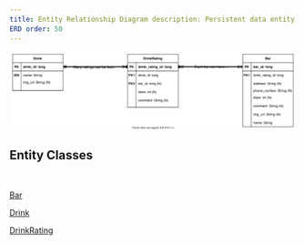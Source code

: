 ```yaml
---
title: Entity Relationship Diagram description: Persistent data entity relationship diagram menu:
ERD order: 50
---
```


[![Entity Relationship Diagram](img/svg-png/erd.svg)](img/pdf/erd.pdf)

## Entity Classes
<br>

[Bar](app/src/main/java/edu/cnm/deepdive/sipandscore/model/entity/Bar.java)<br>

[Drink](app/src/main/java/edu/cnm/deepdive/sipandscore/model/entity/Drink.java)<br>

[DrinkRating](app/src/main/java/edu/cnm/deepdive/sipandscore/model/entity/DrinkRating.java)<br>